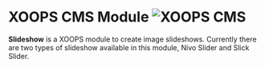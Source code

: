 # XOOPS CMS Module   ![XOOPS CMS](https://avatars2.githubusercontent.com/u/12771439?v=3&s=200)

**Slideshow** is a XOOPS module to create image slideshows. Currently there are two types of slideshow available in this module,  Nivo Slider and Slick Slider.
